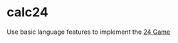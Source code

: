 # calc24
Use basic language features to implement the [24 Game](https://en.wikipedia.org/wiki/24_Game)
